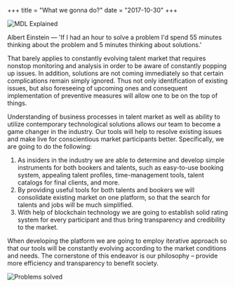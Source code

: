 +++
title = "What we gonna do?"
date = "2017-10-30"
+++

![MDL Explained](https://gateway.ipfs.io/ipfs/QmVqUgtsLLuUmLfEJSpejr36LFmSpnGsBLVKVj28tCkege/MDL%20Explained.jpg)

Albert Einstein — 'If I had an hour to solve a problem I'd spend 55 minutes thinking about the problem and 5 minutes thinking about solutions.'

That barely applies to constantly evolving talent market that requires nonstop monitoring and analysis in order to be aware of constantly popping up issues. In addition, solutions are not coming immediately so that certain complications remain simply ignored. Thus not only identification of existing issues, but also foreseeing of upcoming ones and consequent implementation of preventive measures will allow one to be on the top of things. 

Understanding of business processes in talent market as well as ability to utilize contemporary technological solutions allows our team to become a game changer in the industry. Our tools will help to resolve existing issues and make live for conscientious market participants better.
Specifically, we are going to do the following: 

1.	As insiders in the industry we are able to determine and develop simple instruments for both bookers and talents, such as easy-to-use booking system, appealing talent profiles, time-management tools, talent catalogs for final clients, and more.
2.	By providing useful tools for both talents and bookers we will consolidate existing market on one platform, so that the search for talents and jobs will be much simplified.
3.	With help of blockchain technology we are going to establish solid rating system for every participant and thus bring transparency and credibility to the market. 

When developing the platform we are going to employ iterative approach so that our tools will be constantly evolving according to the market conditions and needs. The cornerstone of this endeavor is our philosophy – provide more efficiency and transparency to benefit society. 

![Problems solved](https://gateway.ipfs.io/ipfs/Qmes4y4RJ2LQot6i3sYoc2QDyhxs4RqHEMHVQBEfjs8V5q/Market%20problems%20solved.jpg)
